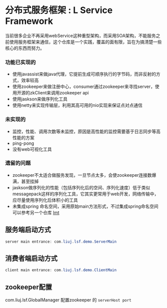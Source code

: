  分布式服务框架  : L Service Framework
===
当前很多企业不再采用webService这种重型架构，而采用SOA架构，不能服务之前使用服务框架来通信，这个仓库是一个实践，覆盖的面有限，旨在为搞清楚一些核心的东西而努力。

### 功能已实现的
* 使用javassist来做java代理，它提前生成可顺序执行的字节码，而非反射的方式，效率较高
* 使用zookeeper来做注册中心，consumer通过zookeeper来寻找server，使用开源的zkClient来调用zookeeper api
* 使用jaskson来做序列化工具
* 使用netty来实现传输层，利用其高可用的nio实现来保证点对点通信

### 未实现的
* 监控，性能、调用次数等未监控，原因是高性能的监控需要基于日志同步等高性能的方案
* ping-pong
* 没有web可视化工具


### 遗留的问题
* zookeeper不太适合做服务发现，一旦节点太多，会使zookeeper连接数爆满，甚至挂掉
* jaskson做序列化的性能（包括序列化后的空间、序列化速度）低于类似messagepack这样的序列化工具，它其实更常用于web开发，网络传输中，应尽量使用序列化后体积小的工具
* 未集成spring 命名空间，采用原始main方法形式，不过集成spring命名空间可以参考另一个仓库 [lmt](https://github.com/jianliu/lsf)

## 服务端启动方式
```java
server main entrance: com.liuj.lsf.demo.ServerMain
```
## 消费者端启动方式
```java
client main entrance: com.liuj.lsf.demo.ClientMain
```
## zookeeper配置
com.liuj.lsf.GlobalManager 配置zookeeper 的 `serverHost port`
